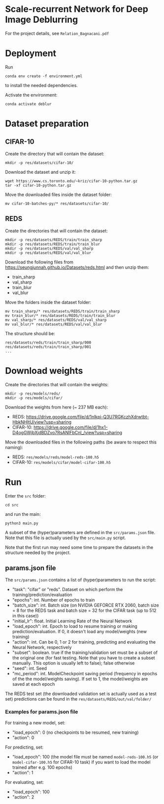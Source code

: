 # Scale-recurrent Network for Deep Image Deblurring
For the project details, see `Relation_Bagnacani.pdf`

<!--
For the project details, see 
https://docs.google.com/document/d/1LiOAaUSIEWBpxRx6_HTnsfB5-Y9ZCqZPKQxvQJNx9RQ/edit?usp=sharing
-->

<!--
# Download the project
```
git clone https://github.com/albertobagnacani/Deblur.git
```
and cd it:
```
cd Deblur/
```
-->

# Deployment
Run
```
conda env create -f environment.yml
```
to install the needed dependencies.

Activate the environment:
```
conda activate deblur
```

# Dataset preparation
## CIFAR-10
Create the directory that will contain the dataset:
```
mkdir -p res/datasets/cifar-10/
```

Download the dataset and unzip it: 
```
wget https://www.cs.toronto.edu/~kriz/cifar-10-python.tar.gz
tar -xf cifar-10-python.tar.gz
```

Move the downloaded files inside the dataset folder:
```
mv cifar-10-batches-py/* res/datasets/cifar-10/
```

## REDS
Create the directories that will contain the dataset:
```
mkdir -p res/datasets/REDS/train/train_sharp
mkdir -p res/datasets/REDS/train/train_blur
mkdir -p res/datasets/REDS/val/val_sharp
mkdir -p res/datasets/REDS/val/val_blur
```

Download the following files from https://seungjunnah.github.io/Datasets/reds.html and then unzip them:
- train_sharp
- val_sharp
- train_blur
- val_blur

Move the folders inside the dataset folder:
```
mv train_sharp/* res/datasets/REDS/train/train_sharp
mv train_blur/* res/datasets/REDS/train/train_blur
mv val_sharp/* res/datasets/REDS/val/val_sharp
mv val_blur/* res/datasets/REDS/val/val_blur
```

The structure should be:
```
res/datasets/reds/train/train_sharp/000
res/datasets/reds/train/train_sharp/001
...
```

# Download weights
Create the directories that will contain the weights:
```
mkdir -p res/models/reds/
mkdir -p res/models/cifar/
```

Download the weights from here (~ 237 MB each):
- REDS: https://drive.google.com/file/d/1nlkpi-Q3U7RGKczhXdrwtbt-HbkNHItU/view?usp=sharing
- CIFAR-10: https://drive.google.com/file/d/1hx1-D4ogGWjbXjdBDZvo7RsANlFbCnl_/view?usp=sharing

Move the downloaded files in the following paths (be aware to respect this naming): 
- REDS: `res/models/reds/model-reds-100.h5`
- CIFAR-10: `res/models/cifar/model-cifar-100.h5`

# Run
Enter the `src` folder:
```
cd src
```
and run the main:
```
python3 main.py
```

A subset of the (hyper)parameters are defined in the `src/params.json` file. 
Note that this file is actually used by the `src/main.py` script.

Note that the first run may need some time to prepare the datasets in the structure needed by the project.

## params.json file
The `src/params.json` contains a list of (hyper)parameters to run the script:
- "task": "cifar" or "reds". Dataset on which perform the training/prediction/evaluation
- "epochs": int. Number of epochs to train
- "batch_size": int. Batch size (on NVIDIA GEFORCE RTX 2060, batch size = 8 for the REDS task and batch size = 32 
for the CIFAR task (up to 512 in this case))
- "initial_lr": float. Initial Learning Rate of the Neural Network
- "load_epoch": int. Epoch to load to resume training or making prediction/evaluation. If 0, it doesn't load any 
model/weights (new training)
- "action": int. Can be 0, 1 or 2 for training, predicting and evaluating the Neural Network, respectively
- "subset": boolean. true if the training/validation set must be a subset of the original one (for fast testing. Note
that you have to create a subset manually. This option is usually left to false); 
false otherwise
- "seed": int. Seed
- "mc_period": int. ModelCheckpoint saving period (frequency in epochs of the the model/weights saving). If set to 1, 
the model/weights are saved at each epoch

The REDS test set (the downloaded validation set is actually used as a test set) predictions can be found in the 
`res/datasets/REDS/out/val/folder/`

### Examples for params.json file
For training a new model, set:
- "load_epoch": 0 (no checkpoints to be resumed, new training)
- "action": 0

For predicting, set:
- "load_epoch": 100 (the model file must be named `model-reds-100.h5` (or `model-cifar-100.h5` for CIFAR-10 task) 
if you want to load the model trained after e.g. 100 epochs)
- "action": 1

For evaluating, set:
- "load_epoch": 100
- "action": 2